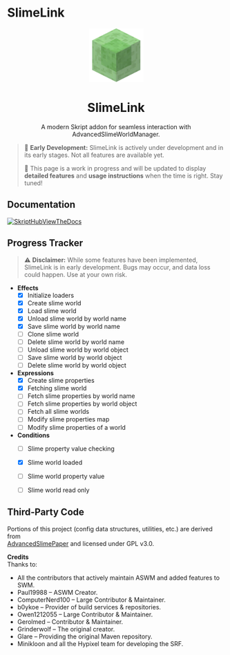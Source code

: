 # SlimeLink

<p align="center"><img width="125px" src="./public/SlimeBlock.png" alt="SlimeLink Logo"></p>

<h1 align="center">SlimeLink</h1>
<p align="center">A modern Skript addon for seamless interaction with AdvancedSlimeWorldManager.</p>

> 🚧 **Early Development:** SlimeLink is actively under development and in its early stages. Not all features are available yet.
>
> 📄 This page is a work in progress and will be updated to display **detailed features** and **usage instructions** when the time is right. Stay tuned!

## Documentation
[![SkriptHubViewTheDocs](http://skripthub.net/static/addon/ViewTheDocsButton.png)](http://skripthub.net/docs/?addon=SlimeLink)

## Progress Tracker

> ⚠️ **Disclaimer:** While some features have been implemented, SlimeLink is in early development. Bugs may occur, and data loss could happen. Use at your own risk.

- **Effects**
    - [x] Initialize loaders
    - [x] Create slime world
    - [x] Load slime world
    - [x] Unload slime world by world name
    - [x] Save slime world by world name
    - [ ] Clone slime world
    - [ ] Delete slime world by world name
    - [ ] Unload slime world by world object
    - [ ] Save slime world by world object
    - [ ] Delete slime world by world object

- **Expressions**
    - [x] Create slime properties
    - [x] Fetching slime world
    - [ ] Fetch slime properties by world name
    - [ ] Fetch slime properties by world object
    - [ ] Fetch all slime worlds
    - [ ] Modify slime properties map
    - [ ] Modify slime properties of a world

- **Conditions**
    - [ ] Slime property value checking
    - [x] Slime world loaded
    - [ ] Slime world property value
    - [ ] Slime world read only


## Third‑Party Code

Portions of this project (config data structures, utilities, etc.) are derived from  
[AdvancedSlimePaper](https://github.com/InfernalSuite/AdvancedSlimePaper) and licensed under GPL v3.0.

**Credits**  
Thanks to:
- All the contributors that actively maintain ASWM and added features to SWM.
- Paul19988 – ASWM Creator.
- ComputerNerd100 – Large Contributor & Maintainer.
- b0ykoe – Provider of build services & repositories.
- Owen1212055 – Large Contributor & Maintainer.
- Gerolmed – Contributor & Maintainer.
- Grinderwolf – The original creator.
- Glare – Providing the original Maven repository.
- Minikloon and all the Hypixel team for developing the SRF.
